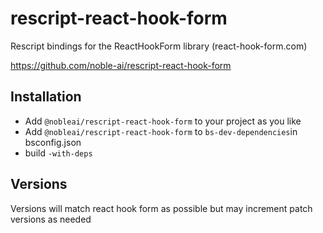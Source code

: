 # rescript-react-hook-form

Rescript bindings for the ReactHookForm library (react-hook-form.com)

https://github.com/noble-ai/rescript-react-hook-form

## Installation

* Add `@nobleai/rescript-react-hook-form` to your project as you like
* Add `@nobleai/rescript-react-hook-form` to `bs-dev-dependencies`in bsconfig.json
* build `-with-deps`

## Versions

Versions will match react hook form as possible but may increment patch versions as needed
